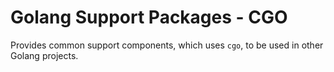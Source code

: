 # Golang Support Packages - CGO

Provides common support components, which uses `cgo`, to be used in other Golang projects.

